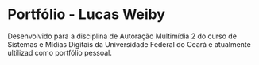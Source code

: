 # Portfólio - Lucas Weiby

Desenvolvido para a disciplina de Autoração Multimídia 2 do curso de Sistemas e Mídias Digitais da Universidade Federal do Ceará e atualmente ultilizad como portfólio pessoal.
